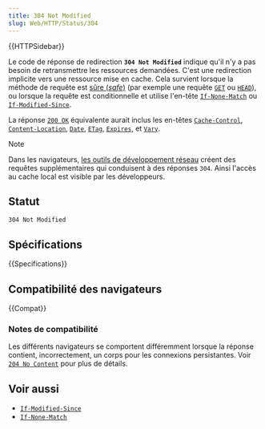 ```yaml
---
title: 304 Not Modified
slug: Web/HTTP/Status/304
---
```


{{HTTPSidebar}}

Le code de réponse de redirection **`304 Not Modified`** indique qu'il n'y a pas besoin de retransmettre les ressources demandées. C'est une redirection implicite vers une ressource mise en cache. Cela survient lorsque la méthode de requête est [sûre (<i lang="en">safe</i>)](/fr/docs/Glossary/safe) (par exemple une requête [`GET`](/fr/docs/Web/HTTP/Methods/GET) ou [`HEAD`](/fr/docs/Web/HTTP/Methods/HEAD)), ou lorsque la requête est conditionnelle et utilise l'en-tête [`If-None-Match`](/fr/docs/Web/HTTP/Headers/If-None-Match) ou [`If-Modified-Since`](/fr/docs/Web/HTTP/Headers/If-Modified-Since).

La réponse [`200 OK`](/fr/docs/Web/HTTP/Status/200) équivalente aurait inclus les en-têtes [`Cache-Control`](/fr/docs/Web/HTTP/Headers/Cache-Control), [`Content-Location`](/fr/docs/Web/HTTP/Headers/Content-Location), [`Date`](/fr/docs/Web/HTTP/Headers/Date), [`ETag`](/fr/docs/Web/HTTP/Headers/ETag), [`Expires`](/fr/docs/Web/HTTP/Headers/Expires), et [`Vary`](/fr/docs/Web/HTTP/Headers/Vary).

> [!NOTE]
> Dans les navigateurs, [les outils de développement réseau](/fr/docs/Tools/Network_Monitor) créent des requêtes supplémentaires qui conduisent à des réponses `304`. Ainsi l'accès au cache local est visible par les développeurs.

## Statut

```
304 Not Modified
```

## Spécifications

{{Specifications}}

## Compatibilité des navigateurs

{{Compat}}

### Notes de compatibilité

Les différents navigateurs se comportent différemment lorsque la réponse contient, incorrectement, un corps pour les connexions persistantes. Voir [`204 No Content`](/fr/docs/Web/HTTP/Status/204) pour plus de détails.

## Voir aussi

- [`If-Modified-Since`](/fr/docs/Web/HTTP/Headers/If-Modified-Since)
- [`If-None-Match`](/fr/docs/Web/HTTP/Headers/If-None-Match)
